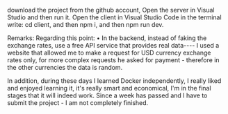 download the project from the github account,
Open the server in Visual Studio and then run it.
Open the client in Visual Studio Code
in the terminal write: cd client,
and then npm i,
and then npm run dev.

Remarks:
Regarding this point:
• In the backend, instead of faking the exchange rates, use a free API service that provides real data----
I used a website that allowed me to make a request for USD currency exchange rates only, for more complex requests he asked for payment - therefore in the other currencies the data is random.

In addition, during these days I learned Docker independently, I really liked and enjoyed learning it, it's really smart and economical, I'm in the final stages that it will indeed work.
Since a week has passed and I have to submit the project - I am not completely finished.